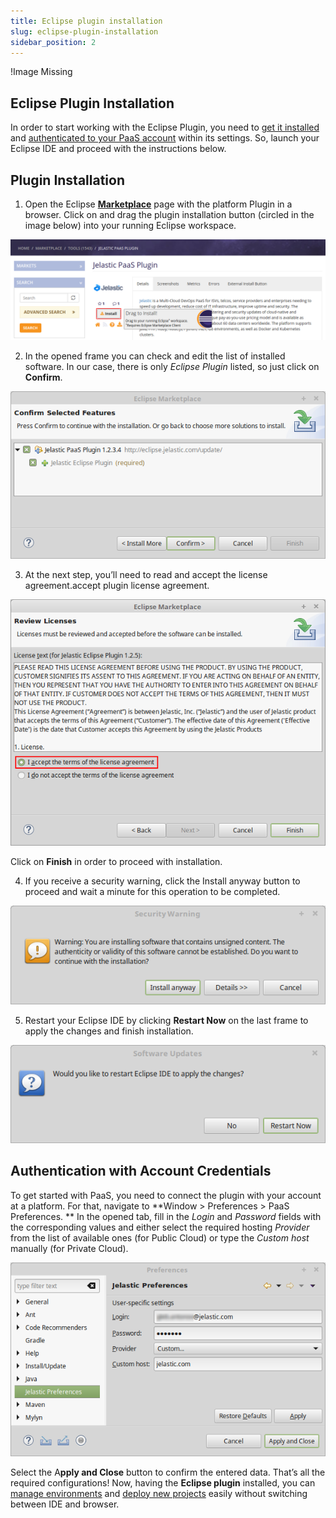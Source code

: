 ```yaml
---
title: Eclipse plugin installation
slug: eclipse-plugin-installation
sidebar_position: 2
---
```


!Image Missing

## Eclipse Plugin Installation

In order to start working with the Eclipse Plugin, you need to [get it installed](/docs/deployment-tools/plugins/eclipse-plugin/eclipse-plugin-installation) and [authenticated to your PaaS account](/docs/deployment-tools/plugins/eclipse-plugin/eclipse-plugin-installation#authentication-with-account-credentials) within its settings. So, launch your Eclipse IDE and proceed with the instructions below.

## Plugin Installation

1. Open the Eclipse [**Marketplace**](https://marketplace.eclipse.org/content/jelastic-paas-plugin) page with the platform Plugin in a browser. Click on and drag the plugin installation button (circled in the image below) into your running Eclipse workspace.

<div style={{
    display:'flex',
    justifyContent: 'center',
    margin: '0 0 1rem 0'
}}>

![Locale Dropdown](./img/EclipsePluginInstallation/01-paas-plugin-for-eclipse.png)

</div>

2. In the opened frame you can check and edit the list of installed software. In our case, there is only _Eclipse Plugin_ listed, so just click on **Confirm**.

<div style={{
    display:'flex',
    justifyContent: 'center',
    margin: '0 0 1rem 0'
}}>

![Locale Dropdown](./img/EclipsePluginInstallation/02-confirm-eclipse-plugin-installation.png)

</div>

3. At the next step, you’ll need to read and accept the license agreement.accept plugin license agreement.

<div style={{
    display:'flex',
    justifyContent: 'center',
    margin: '0 0 1rem 0'
}}>

![Locale Dropdown](./img/EclipsePluginInstallation/03-accept-plugin-license-agreement.png)

</div>

Click on **Finish** in order to proceed with installation.

4. If you receive a security warning, click the Install anyway button to proceed and wait a minute for this operation to be completed.

<div style={{
    display:'flex',
    justifyContent: 'center',
    margin: '0 0 1rem 0'
}}>

![Locale Dropdown](./img/EclipsePluginInstallation/04-plugin-installation-security-warning.png)

</div>

5. Restart your Eclipse IDE by clicking **Restart Now** on the last frame to apply the changes and finish installation.

<div style={{
    display:'flex',
    justifyContent: 'center',
    margin: '0 0 1rem 0'
}}>

![Locale Dropdown](./img/EclipsePluginInstallation/05-restat-eclipse-ide-to-enable-plugin.png)

</div>

## Authentication with Account Credentials

To get started with PaaS, you need to connect the plugin with your account at a platform. For that, navigate to **Window > Preferences > PaaS Preferences.
**
In the opened tab, fill in the _Login_ and _Password_ fields with the corresponding values and either select the required hosting _Provider_ from the list of available ones (for Public Cloud) or type the _Custom host_ manually (for Private Cloud).

<div style={{
    display:'flex',
    justifyContent: 'center',
    margin: '0 0 1rem 0'
}}>

![Locale Dropdown](./img/EclipsePluginInstallation/06-preferences-for-remote-access.png)

</div>

Select the A**pply and Close** button to confirm the entered data.
That’s all the required configurations! Now, having the **Eclipse plugin** installed, you can [manage environments](/docs/deployment-tools/plugins/eclipse-plugin/environment-management) and [deploy new projects](/docs/deployment-tools/plugins/eclipse-plugin/application-deployment) easily without switching between IDE and browser.
